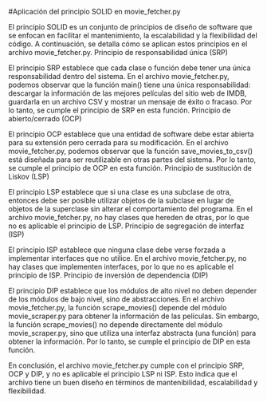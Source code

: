 #Aplicación del principio SOLID en movie_fetcher.py

El principio SOLID es un conjunto de principios de diseño de software que se enfocan en facilitar el mantenimiento, la escalabilidad y la flexibilidad del código. A continuación, se detalla cómo se aplican estos principios en el archivo movie_fetcher.py.
Principio de responsabilidad única (SRP)

El principio SRP establece que cada clase o función debe tener una única responsabilidad dentro del sistema. En el archivo movie_fetcher.py, podemos observar que la función main() tiene una única responsabilidad: descargar la información de las mejores películas del sitio web de IMDB, guardarla en un archivo CSV y mostrar un mensaje de éxito o fracaso. Por lo tanto, se cumple el principio de SRP en esta función.
Principio de abierto/cerrado (OCP)

El principio OCP establece que una entidad de software debe estar abierta para su extensión pero cerrada para su modificación. En el archivo movie_fetcher.py, podemos observar que la función save_movies_to_csv() está diseñada para ser reutilizable en otras partes del sistema. Por lo tanto, se cumple el principio de OCP en esta función.
Principio de sustitución de Liskov (LSP)

El principio LSP establece que si una clase es una subclase de otra, entonces debe ser posible utilizar objetos de la subclase en lugar de objetos de la superclase sin alterar el comportamiento del programa. En el archivo movie_fetcher.py, no hay clases que hereden de otras, por lo que no es aplicable el principio de LSP.
Principio de segregación de interfaz (ISP)

El principio ISP establece que ninguna clase debe verse forzada a implementar interfaces que no utilice. En el archivo movie_fetcher.py, no hay clases que implementen interfaces, por lo que no es aplicable el principio de ISP.
Principio de inversión de dependencia (DIP)

El principio DIP establece que los módulos de alto nivel no deben depender de los módulos de bajo nivel, sino de abstracciones. En el archivo movie_fetcher.py, la función scrape_movies() depende del módulo movie_scraper.py para obtener la información de las películas. Sin embargo, la función scrape_movies() no depende directamente del módulo movie_scraper.py, sino que utiliza una interfaz abstracta (una función) para obtener la información. Por lo tanto, se cumple el principio de DIP en esta función.

En conclusión, el archivo movie_fetcher.py cumple con el principio SRP, OCP y DIP, y no es aplicable el principio LSP ni ISP. Esto indica que el archivo tiene un buen diseño en términos de mantenibilidad, escalabilidad y flexibilidad.
